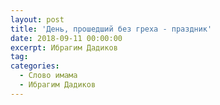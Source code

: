 ```yaml
---
layout: post
title: 'День, прошедший без греха - праздник'
date: 2018-09-11 00:00:00
excerpt: Ибрагим Дадиков
tag:
categories:
  - Слово имама
  - Ибрагим Дадиков
---
```

